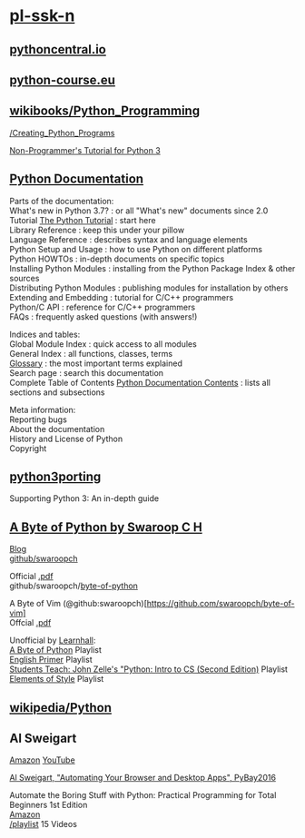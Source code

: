 # [pl-ssk-n](README.md)

## [pythoncentral.io](https://www.pythoncentral.io/)

## [python-course.eu](https://www.python-course.eu/)

## [wikibooks/Python_Programming](https://en.wikibooks.org/wiki/Python_Programming)

 [/Creating_Python_Programs](https://en.wikibooks.org/wiki/Python_Programming/Creating_Python_Programs)

 [Non-Programmer's Tutorial for Python 3](https://en.wikibooks.org/wiki/Non-Programmer%27s_Tutorial_for_Python_3)
## [Python Documentation](https://docs.python.org/)


  
Parts of the documentation:  
What's new in Python 3.7? : or all "What's new" documents since 2.0  
Tutorial [The Python Tutorial](https://docs.python.org/tutorial/index.html) : start here  
Library Reference : keep this under your pillow  
Language Reference : describes syntax and language elements  
Python Setup and Usage : how to use Python on different platforms  
Python HOWTOs : in-depth documents on specific topics  
Installing Python Modules : installing from the Python Package Index & other sources  
Distributing Python Modules : publishing modules for installation by others  
Extending and Embedding : tutorial for C/C++ programmers  
Python/C API : reference for C/C++ programmers  
FAQs : frequently asked questions (with answers!)  

Indices and tables:  
Global Module Index : quick access to all modules  
General Index : all functions, classes, terms  
[Glossary](https://docs.python.org/glossary.html) : the most important terms explained  
Search page : search this documentation  
Complete Table of Contents [Python Documentation Contents](https://docs.python.org/contents.html) : lists all sections and subsections  

Meta information:  
Reporting bugs  
About the documentation  
History and License of Python  
Copyright  

## [python3porting](http://python3porting.com)
Supporting Python 3: An in-depth guide

## [A Byte of Python by Swaroop C H](https://python.swaroopch.com/)
[Blog](https://swaroopch.com/)  
[github/swaroopch](https://github.com/swaroopch)  

Official [.pdf](https://legacy.gitbook.com/book/swaroopch/byte-of-python/details)  
github/swaroopch/[byte-of-python](https://github.com/swaroopch/byte-of-python)  

A Byte of Vim (@github:swaroopch)[https://github.com/swaroopch/byte-of-vim]  
Offcial [.pdf](https://legacy.gitbook.com/download/pdf/book/swaroopch/byte-of-vim/details)  

Unofficial by [Learnhall](https://www.youtube.com/channel/UCiWi_eloIEWJwz4iqYDh6SQ):  
[A Byte of Python](https://www.youtube.com/playlist?list=PLfgdZqI9ksaj6f49m9rPw2m1sT97MECDh) Playlist  
[English Primer](https://www.youtube.com/watch?v=epEbUA6kWoc&list=PLfgdZqI9ksahRhb80s44Jud5qMyBseHSZ) Playlist  
[Students Teach: John Zelle's "Python: Intro to CS (Second Edition)](https://www.youtube.com/playlist?list=PLfgdZqI9ksajpCLbiC9uoqt9-lVsr6zBU) Playlist    
[Elements of Style](https://www.learnhall.com/course?courseid=elements-of-style) Playlist  

## [wikipedia/Python](https://en.wikipedia.org/wiki/Python_(programming_language))



## Al Sweigart
[Amazon](https://www.amazon.com/Al-Sweigart/e/B007716TEG/ref=dp_byline_cont_book_1)
[YouTube](https://www.youtube.com/user/Albert10110/playlists)  

[Al Sweigart, "Automating Your Browser and Desktop Apps", PyBay2016](https://www.youtube.com/watch?v=dZLyfbSQPXI)  

Automate the Boring Stuff with Python: Practical Programming for Total Beginners 1st Edition  
[Amazon](https://www.amazon.com/gp/product/1593275994/ref=as_li_qf_sp_asin_il_tl?ie=UTF8&tag=playwithpyth-20&camp=1789&creative=9325&linkCode=as2&creativeASIN=1593275994&linkId=8a8e0ae7d1b277b2352cb8006ba5de09)  
[/playlist](https://www.youtube.com/playlist?list=PL0-84-yl1fUnRuXGFe_F7qSH1LEnn9LkW) 15 Videos  


